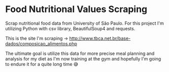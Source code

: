 # Food Nutritional Values Scraping
Scrap nutritional food data from University of São Paulo.
For this project I'm utilizing Python with csv library, BeautifulSoup4 and requests.

This is the site I'm scraping -> http://www.tbca.net.br/base-dados/composicao_alimentos.php

The ultimate goal is utilize this data for more precise meal planning and analysis for my diet as I'm now training at the gym and hopefully I'm going to endure it for a quite long time 😅
